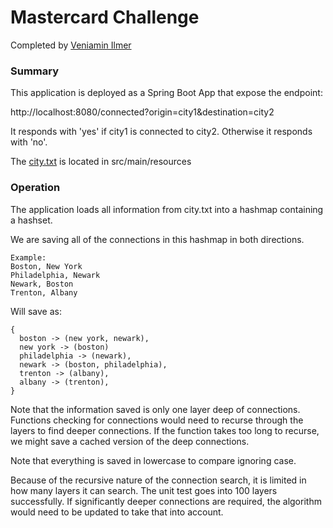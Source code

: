 # Mastercard Challenge

Completed by [Veniamin Ilmer](http://veniamin-ilmer.github.io/)

### Summary

This application is deployed as a Spring Boot App that expose the endpoint:

http://localhost:8080/connected?origin=city1&destination=city2

It responds with 'yes' if city1 is connected to city2. Otherwise it responds with 'no'.

The [city.txt](src/main/resources/city.txt) is located in src/main/resources

### Operation

The application loads all information from city.txt into a hashmap containing a hashset.

We are saving all of the connections in this hashmap in both directions.

    Example:
    Boston, New York
    Philadelphia, Newark
    Newark, Boston
    Trenton, Albany

Will save as:

    {
      boston -> (new york, newark),
      new york -> (boston)
      philadelphia -> (newark),
      newark -> (boston, philadelphia),
      trenton -> (albany),
      albany -> (trenton),
    }

Note that the information saved is only one layer deep of connections.
Functions checking for connections would need to recurse through the layers to find deeper connections.
If the function takes too long to recurse, we might save a cached version of the deep connections.

Note that everything is saved in lowercase to compare ignoring case.

Because of the recursive nature of the connection search, it is limited in how many layers it can search. The unit test goes into 100 layers successfully. If significantly deeper connections are required, the algorithm would need to be updated to take that into account. 